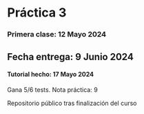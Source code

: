# Práctica 3
### Primera clase: 12 Mayo 2024
## Fecha entrega: 9 Junio 2024
#### Tutorial hecho: 17 Mayo 2024
Gana 5/6 tests.
Nota práctica: 9

Repositorio público tras finalización del curso
